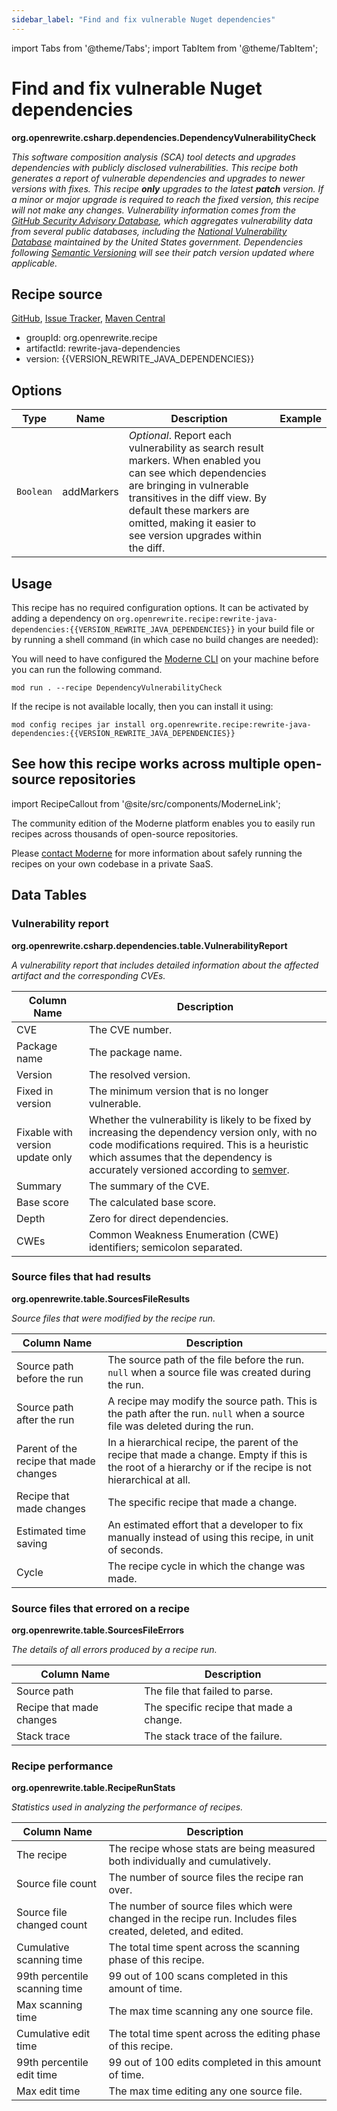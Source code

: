 ```yaml
---
sidebar_label: "Find and fix vulnerable Nuget dependencies"
---
```


import Tabs from '@theme/Tabs';
import TabItem from '@theme/TabItem';

# Find and fix vulnerable Nuget dependencies

**org.openrewrite.csharp.dependencies.DependencyVulnerabilityCheck**

_This software composition analysis (SCA) tool detects and upgrades dependencies with publicly disclosed vulnerabilities. This recipe both generates a report of vulnerable dependencies and upgrades to newer versions with fixes. This recipe **only** upgrades to the latest **patch** version.  If a minor or major upgrade is required to reach the fixed version, this recipe will not make any changes. Vulnerability information comes from the [GitHub Security Advisory Database](https://docs.github.com/en/code-security/security-advisories/global-security-advisories/about-the-github-advisory-database), which aggregates vulnerability data from several public databases, including the [National Vulnerability Database](https://nvd.nist.gov/) maintained by the United States government. Dependencies following [Semantic Versioning](https://semver.org/) will see their _patch_ version updated where applicable._

## Recipe source

[GitHub](https://github.com/openrewrite/rewrite-java-dependencies/blob/main/src/main/java/org/openrewrite/csharp/dependencies/DependencyVulnerabilityCheck.java), [Issue Tracker](https://github.com/openrewrite/rewrite-java-dependencies/issues), [Maven Central](https://central.sonatype.com/artifact/org.openrewrite.recipe/rewrite-java-dependencies/{{VERSION_REWRITE_JAVA_DEPENDENCIES}}/jar)

* groupId: org.openrewrite.recipe
* artifactId: rewrite-java-dependencies
* version: {{VERSION_REWRITE_JAVA_DEPENDENCIES}}

## Options

| Type | Name | Description | Example |
| -- | -- | -- | -- |
| `Boolean` | addMarkers | *Optional*. Report each vulnerability as search result markers. When enabled you can see which dependencies are bringing in vulnerable transitives in the diff view. By default these markers are omitted, making it easier to see version upgrades within the diff. |  |


## Usage

This recipe has no required configuration options. It can be activated by adding a dependency on `org.openrewrite.recipe:rewrite-java-dependencies:{{VERSION_REWRITE_JAVA_DEPENDENCIES}}` in your build file or by running a shell command (in which case no build changes are needed): 
<Tabs groupId="projectType">


<TabItem value="moderne-cli" label="Moderne CLI">

You will need to have configured the [Moderne CLI](https://docs.moderne.io/user-documentation/moderne-cli/getting-started/cli-intro) on your machine before you can run the following command.

```shell title="shell"
mod run . --recipe DependencyVulnerabilityCheck
```

If the recipe is not available locally, then you can install it using:
```shell
mod config recipes jar install org.openrewrite.recipe:rewrite-java-dependencies:{{VERSION_REWRITE_JAVA_DEPENDENCIES}}
```
</TabItem>
</Tabs>

## See how this recipe works across multiple open-source repositories

import RecipeCallout from '@site/src/components/ModerneLink';

<RecipeCallout link="https://app.moderne.io/recipes/org.openrewrite.csharp.dependencies.DependencyVulnerabilityCheck" />

The community edition of the Moderne platform enables you to easily run recipes across thousands of open-source repositories.

Please [contact Moderne](https://moderne.io/product) for more information about safely running the recipes on your own codebase in a private SaaS.
## Data Tables

### Vulnerability report
**org.openrewrite.csharp.dependencies.table.VulnerabilityReport**

_A vulnerability report that includes detailed information about the affected artifact and the corresponding CVEs._

| Column Name | Description |
| ----------- | ----------- |
| CVE | The CVE number. |
| Package name | The package name. |
| Version | The resolved version. |
| Fixed in version | The minimum version that is no longer vulnerable. |
| Fixable with version update only | Whether the vulnerability is likely to be fixed by increasing the dependency version only, with no code modifications required. This is a heuristic which assumes that the dependency is accurately versioned according to [semver](https://semver.org/). |
| Summary | The summary of the CVE. |
| Base score | The calculated base score. |
| Depth | Zero for direct dependencies. |
| CWEs | Common Weakness Enumeration (CWE) identifiers; semicolon separated. |

### Source files that had results
**org.openrewrite.table.SourcesFileResults**

_Source files that were modified by the recipe run._

| Column Name | Description |
| ----------- | ----------- |
| Source path before the run | The source path of the file before the run. `null` when a source file was created during the run. |
| Source path after the run | A recipe may modify the source path. This is the path after the run. `null` when a source file was deleted during the run. |
| Parent of the recipe that made changes | In a hierarchical recipe, the parent of the recipe that made a change. Empty if this is the root of a hierarchy or if the recipe is not hierarchical at all. |
| Recipe that made changes | The specific recipe that made a change. |
| Estimated time saving | An estimated effort that a developer to fix manually instead of using this recipe, in unit of seconds. |
| Cycle | The recipe cycle in which the change was made. |

### Source files that errored on a recipe
**org.openrewrite.table.SourcesFileErrors**

_The details of all errors produced by a recipe run._

| Column Name | Description |
| ----------- | ----------- |
| Source path | The file that failed to parse. |
| Recipe that made changes | The specific recipe that made a change. |
| Stack trace | The stack trace of the failure. |

### Recipe performance
**org.openrewrite.table.RecipeRunStats**

_Statistics used in analyzing the performance of recipes._

| Column Name | Description |
| ----------- | ----------- |
| The recipe | The recipe whose stats are being measured both individually and cumulatively. |
| Source file count | The number of source files the recipe ran over. |
| Source file changed count | The number of source files which were changed in the recipe run. Includes files created, deleted, and edited. |
| Cumulative scanning time | The total time spent across the scanning phase of this recipe. |
| 99th percentile scanning time | 99 out of 100 scans completed in this amount of time. |
| Max scanning time | The max time scanning any one source file. |
| Cumulative edit time | The total time spent across the editing phase of this recipe. |
| 99th percentile edit time | 99 out of 100 edits completed in this amount of time. |
| Max edit time | The max time editing any one source file. |

